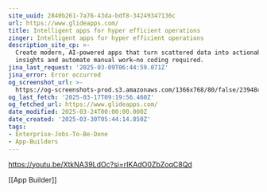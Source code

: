 ```yaml
---
site_uuid: 2840b261-7a76-43da-bdf8-34249347136c
url: https://www.glideapps.com/
title: Intelligent apps for hyper efficient operations
zinger: Intelligent apps for hyper efficient operations
description_site_cp: >-
  Create modern, AI-powered apps that turn scattered data into actionable
  insights and automate manual work—no coding required.
jina_last_request: '2025-03-09T06:44:59.071Z'
jina_error: Error occurred
og_screenshot_url: >-
  https://og-screenshots-prod.s3.amazonaws.com/1366x768/80/false/23948c7b21243f037125e6a1cb0762a49ba51bf54b5bcf5c4e98e076e505479c.jpeg
og_last_fetch: '2025-03-17T09:19:56.460Z'
og_fetched_url: https://www.glideapps.com/
date_modified: 2025-03-24T00:00:00.000Z
date_created: '2025-03-30T05:44:14.850Z'
tags:
- Enterprise-Jobs-To-Be-Done
- App-Builders
---
```










https://youtu.be/XtkNA39LdOc?si=rIKAdO0ZbZoqC8Qd

[[App Builder]]
